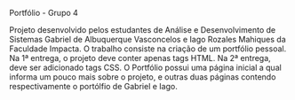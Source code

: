 Portfólio - Grupo 4

Projeto desenvolvido pelos estudantes de Análise e Desenvolvimento de Sistemas 
Gabriel de Albuquerque Vasconcelos e Iago Rozales Mahiques da 
Faculdade Impacta. O trabalho consiste na criação de um portfólio pessoal. 
Na 1ª entrega, o projeto deve conter apenas tags HTML. 
Na 2ª entrega, deve ser adicionado tags CSS.
O Portfólio possui uma página inicial a qual informa um pouco mais sobre o projeto, e outras duas páginas 
contendo respectivamente o portólfio de Gabriel e Iago. 
